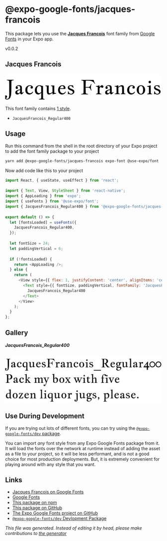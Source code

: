 # @expo-google-fonts/jacques-francois

This package lets you use the [**Jacques Francois**](https://fonts.google.com/specimen/Jacques+Francois) font family from [Google Fonts](https://fonts.google.com/) in your Expo app.

v0.0.2

## Jacques Francois

![Jacques Francois](./font-family.png)

This font family contains [1 style](#gallery).

- `JacquesFrancois_Regular400`

## Usage

Run this command from the shell in the root directory of your Expo project to add the font family package to your project
```sh
yarn add @expo-google-fonts/jacques-francois expo-font @use-expo/font
```

Now add code like this to your project
```js
import React, { useState, useEffect } from 'react';

import { Text, View, StyleSheet } from 'react-native';
import { AppLoading } from 'expo';
import { useFonts } from '@use-expo/font';
import { JacquesFrancois_Regular400 } from '@expo-google-fonts/jacques-francois';

export default () => {
  let [fontsLoaded] = useFonts({
    JacquesFrancois_Regular400,
  });

  let fontSize = 24;
  let paddingVertical = 6;

  if (!fontsLoaded) {
    return <AppLoading />;
  } else {
    return (
      <View style={{ flex: 1, justifyContent: 'center', alignItems: 'center' }}>
        <Text style={{ fontSize, paddingVertical, fontFamily: 'JacquesFrancois_Regular400' }}>
          JacquesFrancois_Regular400
        </Text>
      </View>
    );
  }
};

```

## Gallery

##### JacquesFrancois_Regular400
![JacquesFrancois_Regular400](./d263121e53613f81bea06459cb1ac924693f48b654d9943d34776a3efa1fc52e.ttf.png)


## Use During Development

If you are trying out lots of different fonts, you can try using the [`@expo-google-fonts/dev` package](https://www.npmjs.com/package/@expo-google-fonts/dev).

You can import *any* font style from any Expo Google Fonts package from it. It will load the fonts
over the network at runtime instead of adding the asset as a file to your project, so it will be 
less performant, and is not a good choice for most production deployments. But, it is extremely convenient
for playing around with any style that you want.

## Links

- [Jacques Francois on Google Fonts](https://fonts.google.com/specimen/Jacques+Francois)
- [Google Fonts](https://fonts.google.com/)
- [This package on npm](https://www.npmjs.com/package/@expo-google-fonts/jacques-francois)
- [This package on GitHub](https://github.com/expo/google-fonts/tree/master/font-packages/jacques-francois)
- [The Expo Google Fonts project on GitHub](https://github.com/expo/google-fonts)
- [`@expo-google-fonts/dev` Devlopment Package](https://github.com/expo/google-fonts/tree/master/font-packages/dev)


*This file was generated. Instead of editing it by head, please make contributions to [the generator](https://github.com/expo/google-fonts/tree/master/packages/generator)*
